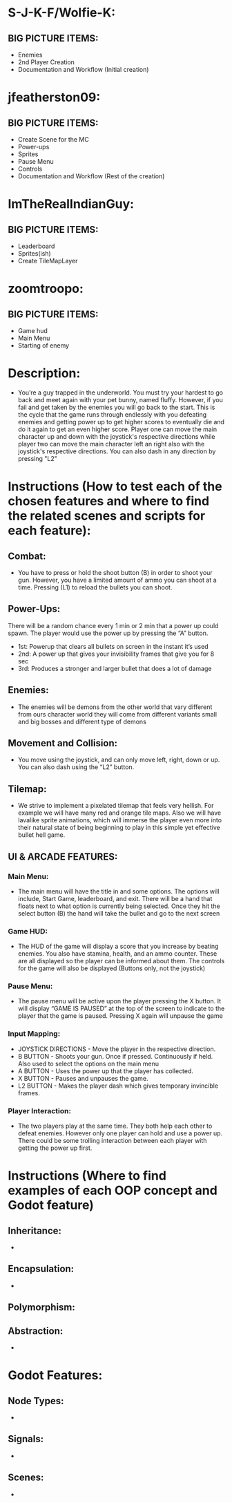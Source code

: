 # S-J-K-F/Wolfie-K:
## BIG PICTURE ITEMS:
- Enemies
- 2nd Player Creation
- Documentation and Workflow (Initial creation)

# jfeatherston09:
## BIG PICTURE ITEMS:
- Create Scene for the MC
- Power-ups
- Sprites
- Pause Menu
- Controls
- Documentation and Workflow (Rest of the creation)
# ImTheRealIndianGuy:
## BIG PICTURE ITEMS:
- Leaderboard
- Sprites(ish)
- Create TileMapLayer

# zoomtroopo:
## BIG PICTURE ITEMS:
- Game hud
- Main Menu
- Starting of enemy

# Description:
- You’re a guy trapped in the underworld. You must try your hardest to go back and meet again with your pet bunny, named fluffy. However, if you fail and get taken by the enemies you will go back to the start. This is the cycle that the game runs through endlessly with you defeating enemies and getting power up to get higher scores to eventually die and do it again to get an even higher score. Player one can move the main character up and down with the joystick's respective directions while player two can move the main character left an right also with the joystick's respective directions. You can also dash in any direction by pressing "L2"

# Instructions (How to test each of the chosen features and where to find the related scenes and scripts for each feature):
## Combat:
- You have to press or hold the shoot button (B) in order to shoot your gun. However, you have a limited amount of ammo you can shoot at a time. Pressing (L1) to reload the bullets you can shoot.

## Power-Ups:
There will be a random chance every 1 min or 2 min that a power up could spawn. The player would use the power up by pressing the  “A” button.
- 1st: Powerup that clears all bullets on screen in the instant it’s used
- 2nd: A power up that gives your invisibility frames that give you for 8 sec  
- 3rd: Produces a stronger and larger bullet that does a lot of damage 

## Enemies:
- The enemies will be demons from the other world that vary different from ours character world they will come from different variants small and big bosses and different type of demons  

## Movement and Collision:
- You move using the joystick, and can only move left, right, down or up. You can also dash using the “L2” button.

## Tilemap:
- We strive to implement a pixelated tilemap that feels very hellish. For example we will have many red and orange tile maps. Also we will have lavalike sprite animations, which will immerse the player even more into their natural state of being beginning to play in this simple yet effective bullet hell game.

## UI & ARCADE FEATURES:
### Main Menu:
- The main menu will have the title in and some options. The options will include, Start Game, leaderboard, and exit. There will be a hand that floats next to what option is currently being selected. Once they hit the select button (B) the hand will take the bullet and go to the next screen

### Game HUD:
- The HUD of the game will display a score that you increase by beating enemies. You also have stamina, health, and an ammo counter. These are all displayed so the player can be informed about them. The controls for the game will also be displayed (Buttons only, not the joystick)

### Pause Menu:
- The pause menu will be active upon the player pressing the X button. It will display “GAME IS PAUSED” at the top of the screen to indicate to the player that the game is paused. Pressing X again will unpause the game

### Input Mapping:
- JOYSTICK DIRECTIONS - Move the player in the respective direction.
- B BUTTON - Shoots your gun. Once if pressed. Continuously if held. Also used to select the options on the main menu
- A BUTTON - Uses the power up that the player has collected.
- X BUTTON - Pauses and unpauses the game.
- L2 BUTTON - Makes the player dash which gives temporary invincible frames.

### Player Interaction:
- The two players play at the same time. They both help each other to defeat enemies. However only one player can hold and use a power up. There could be some trolling interaction between each player with getting the power up first.

# Instructions (Where to find examples of each OOP concept and Godot feature)
## Inheritance:
- 
## Encapsulation:
- 
## Polymorphism:

## Abstraction:
- 
# Godot Features:
## Node Types:
- 
## Signals:
- 
## Scenes:
- 
